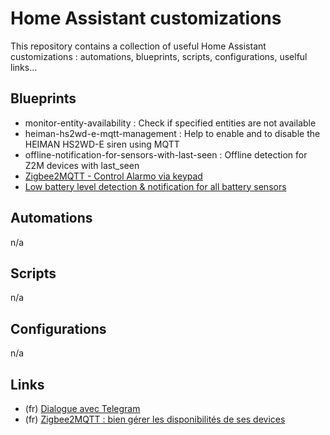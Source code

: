 # Home Assistant customizations
This repository contains a collection of useful Home Assistant customizations : automations, blueprints, scripts, configurations, uselful links...

## Blueprints
- monitor-entity-availability : Check if specified entities are not available
- heiman-hs2wd-e-mqtt-management : Help to enable and to disable the HEIMAN HS2WD-E siren using MQTT
- offline-notification-for-sensors-with-last-seen : Offline detection for Z2M devices with last_seen
- [Zigbee2MQTT - Control Alarmo via keypad](https://community.home-assistant.io/t/zigbee2mqtt-control-alarmo-via-keypad/420016)
- [Low battery level detection & notification for all battery sensors](https://community.home-assistant.io/t/low-battery-level-detection-notification-for-all-battery-sensors/258664)

## Automations
n/a

## Scripts
n/a

## Configurations
n/a

## Links
- (fr) [Dialogue avec Telegram](https://www.hacf.fr/ha_integration_telegram/)
- (fr) [Zigbee2MQTT : bien gérer les disponibilités de ses devices](https://www.hacf.fr/zigbee2mqtt-availability/)